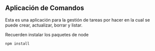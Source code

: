 ## Aplicación de Comandos

Esta es una aplicación para la gestión de tareas por hacer en la cual se puede crear, actualizar, borrar y listar.

Recuerden instalar los paquetes de node

```
npm install
```